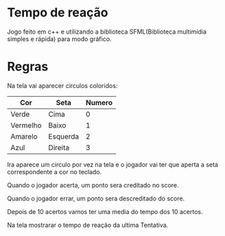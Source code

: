 # Tempo de reação
Jogo feito em c++ e utilizando a biblioteca SFML(Biblioteca multimídia simples e rápida) para modo gráfico.
# Regras
Na tela vai aparecer circulos coloridos:

| Cor      | Seta     | Numero |
|----------|----------|--------|
| Verde    | Cima     | 0      |
| Vermelho | Baixo    | 1      |
| Amarelo  | Esquerda | 2      |
| Azul     | Direita  | 3      |
  
Ira aparece um circulo por vez na tela e o jogador vai ter que  aperta a
seta correspondente a cor no teclado.

Quando o jogador acerta, um ponto sera creditado no score.

Quando o jogador errar, um ponto sera descreditado do score.

Depois de 10 acertos vamos  ter uma media do tempo dos 10 acertos.

Na tela mostrarar o tempo de reação da ultima Tentativa.


